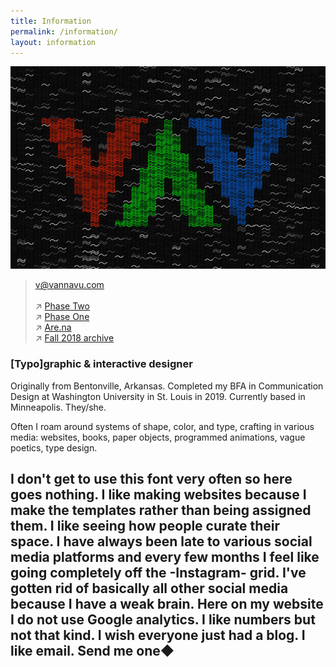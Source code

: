 ```yaml
---
title: Information
permalink: /information/
layout: information
---
```


![](/images/portrait.jpg)

> [v@vannavu.com](mailto:v@vannavu.com)   
&nbsp;  
↗ [Phase Two](https://vannavu.com/phase_two/)  
↗ [Phase One](https://vannavu.com/phase_one/)  
↗ [Are.na](https://www.are.na/vanna-vu/blocks?sort=UPDATED_AT)  
↗ [Fall 2018 archive](https://vannavu.com/referencerepository/)  

### [Typo]graphic & interactive&nbsp;designer

Originally from Bentonville, Arkansas. Completed my BFA in Communication Design at Washington University in St. Louis in 2019. Currently based in Minneapolis. They/she.

Often I roam around systems of shape, color, and type, crafting in various media: websites, books, paper objects, programmed animations, vague poetics, type design.  

## I don't get to use this font very often so here goes nothing. I like making websites because I make the templates rather than being assigned them. I like seeing how people curate their space. I have always been late to various social media platforms and every few months I feel like going completely off the -Instagram- grid. I've gotten rid of basically all other social media because I have a weak brain. Here on my website I do not use Google analytics. I like numbers but not that kind. I wish everyone just had a blog. I like email. Send me one◆
